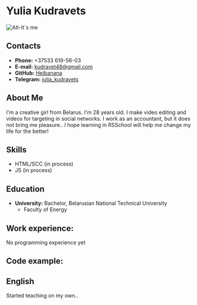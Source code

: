 
# Yulia Kudravets
![Alt-It`s me](https://sun9-34.userapi.com/impf/c849416/v849416585/1cabb/yEz8GXGPI1A.jpg?size=1280x1280&quality=96&sign=c3ed2e8db7cab1c19078bf5210ea7264&type=album)
## Contacts
* **Phone:** +37533 619-56-03
* **E-mail:** [kudravet48@gmail.com](https://mail.google.kudravets48@gmail.com)
* **GitHub:** [Heibanana](https://github.com/Heibanana/)
* **Telegram:** [julia_kudravets](https://t.me/julia_kudravets)

## About Me
I'm a creative girl from Belarus.  I'm 28 years old. I make video editing and videos for targeting in social networks. I work as an accountant, but it does not bring me pleasure.. I hope learning in RSSchool will help me change my life for the better!

## Skills
* HTML/SCC (in process)
* JS (in process)

## Education
* **University:** Bachelor, Belarusian National Technical University
  + Faculty of Energy

## Work experience:
No programming experience yet

## Code example:

## English
Started teaching on my own..
